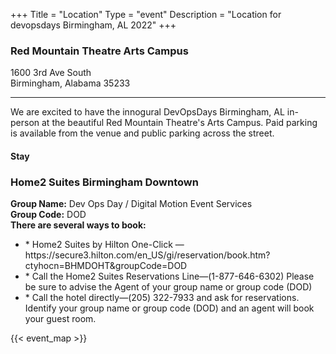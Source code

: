 +++
Title = "Location"
Type = "event"
Description = "Location for devopsdays Birmingham, AL 2022"
+++

<h3>Red Mountain Theatre Arts Campus</h3>
<p>1600 3rd Ave South<br />
Birmingham, Alabama 35233</p>
<hr>
We are excited to have the innogural DevOpsDays Birmingham, AL in-person at the beautiful Red Mountain Theatre's Arts Campus. Paid parking is available from the venue and public parking across the street.

<h4>Stay</h4>
<p>
<h3>Home2 Suites Birmingham Downtown</h3>
<strong>Group Name:</strong> Dev Ops Day / Digital Motion Event Services<br />
<strong>Group Code:</strong>  DOD <br />
<strong>There are several ways to book:</strong>
<ul>
<li>
 * Home2 Suites by Hilton One-Click — https://secure3.hilton.com/en_US/gi/reservation/book.htm?ctyhocn=BHMDOHT&groupCode=DOD
</li>
<li>
  * Call the Home2 Suites Reservations Line—(1-877-646-6302) Please be sure to advise the Agent of your group name or group code (DOD)
</li><li>
 * Call the hotel directly—(205) 322-7933 and ask for reservations. Identify your group name or group code (DOD) and an agent will book your guest room.
 </li>
 </ul>
<!-- Uncomment this only if you have set the coordinates for your location in the config yaml. Get Latitude and Longitude of a Point: http://itouchmap.com/latlong.html -->
{{< event_map >}}

<!-- Edit and uncomment to let people know what accessibility features you have available -->
<!-- 
    Example from Minneapolis 2020

    We offer wheelchair-designated spaces, chairs, and standing options (with tall tables) in the mainstage session room; a quiet room; bathrooms labeled according to the facilities they contain; professional live captioning of mainstage sessions; ingredient labeling (based on data provided when registering); and private space (upon request) for those nursing. We'd also be happy to accommodate any other accessibility needs upon request: {{< email_organizers >}}    
-->
